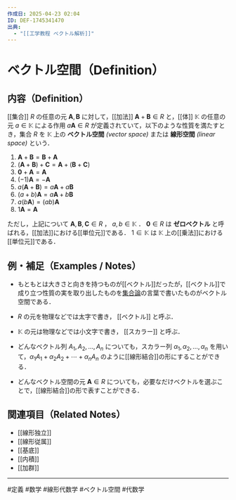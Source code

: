 ```yaml
---
作成日: 2025-04-23 02:04
ID: DEF-1745341470
出典:
  - "[[工学教程 ベクトル解析]]"
---
```


# ベクトル空間（Definition）

## 内容（Definition）

[[集合]] $R$ の任意の元 $\boldsymbol{A} , \boldsymbol{B}$ に対して，[[加法]] $\boldsymbol{A} + \boldsymbol{B} \in R$ と，[[体]] $\mathbb{K}$ の任意の元 $a \in \mathbb{K}$ による作用 $a \boldsymbol{A} \in R$ が定義されていて，以下のような性質を満たすとき，集合 $R$ を $\mathbb{K}$ 上の **ベクトル空間** *(vector space)* または **線形空間** *(linear space)* という．

1. $\boldsymbol{A} + \boldsymbol{B} = \boldsymbol{B} + \boldsymbol{A}$
2. $(\boldsymbol{A} + \boldsymbol{B}) + \boldsymbol{C} = \boldsymbol{A} + (\boldsymbol{B} + \boldsymbol{C})$
3. $\boldsymbol{0} + \boldsymbol{A} = \boldsymbol{A}$
4. $(-1)\boldsymbol{A} = -\boldsymbol{A}$
5. $a(\boldsymbol{A} + \boldsymbol{B}) = a\boldsymbol{A} + a\boldsymbol{B}$
6. $(a + b)\boldsymbol{A} = a\boldsymbol{A} + b\boldsymbol{B}$
7. $a(b\boldsymbol{A}) = (ab)\boldsymbol{A}$
8. $1\boldsymbol{A} = \boldsymbol{A}$

ただし，上記について $\boldsymbol{A},\boldsymbol{B},\boldsymbol{C} \in R$ ， $a,b \in \mathbb{K}$ ． $\boldsymbol{0} \in R$ は **ゼロベクトル** と呼ばれる，[[加法]]における[[単位元]]である． $1 \in \mathbb{K}$ は $\mathbb{K}$ 上の[[乗法]]における[[単位元]]である．

## 例・補足（Examples / Notes）

- もともとは大きさと向きを持つものが[[ベクトル]]だったが，[[ベクトル]]で成り立つ性質の実を取り出したものを[集合論](HUB-集合論)の言葉で書いたものがベクトル空間である．

- $R$ の元を物理などでは太字で書き， [[ベクトル]] と呼ぶ．
- $\mathbb{K}$ の元は物理などでは小文字で書き， [[スカラー]] と呼ぶ．
- どんなベクトル列 $A_{1},A_{2}, \ldots ,A_{n}$ についても，スカラー列  $\alpha_{1},\alpha_{2},\ldots,\alpha_{n}$ を用いて，$\alpha_{1}A_{1} + \alpha_{2}A_{2} + \cdots +\alpha_{n}A_{n}$ のように[[線形結合]]の形にすることができる．
- どんなベクトル空間の元 $\boldsymbol{A} \in R$ についても，必要なだけベクトルを選ぶことで，[[線形結合]]の形で表すことができる．

## 関連項目（Related Notes）

- [[線形独立]]
- [[線形従属]]
- [[基底]]
- [[内積]]
- [[加群]]

---
#定義 #数学 #線形代数学 #ベクトル空間 #代数学